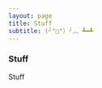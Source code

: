 ```yaml
---
layout: page
title: Stuff
subtitle: (╯°□°）╯︵ ┻━┻
---
```


### Stuff

Stuff

<head>
<link rel="shortcut icon" href="https://developers.google.com/_static/60f2f9b772/images/favicon.png">
</head>
